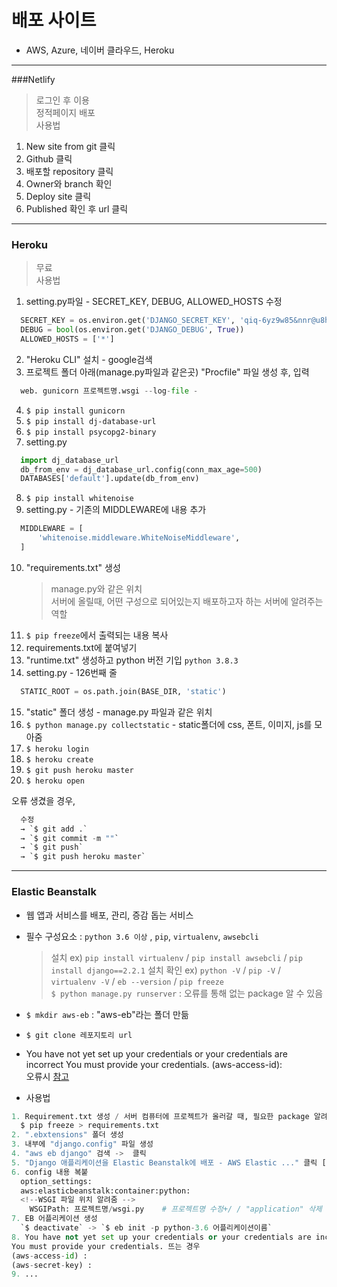 # 배포 사이트  
- AWS, Azure, 네이버 클라우드, Heroku  


- - - 

###Netlify
> 로그인 후 이용  
> 정적페이지 배포  
> 사용법 
  1. New site from git 클릭
  2. Github 클릭  
  3. 배포할 repository 클릭  
  4. Owner와 branch 확인  
  5. Deploy site 클릭  
  6. Published 확인 후 url 클릭  

- - -  

### Heroku  
> 무료  
> 사용법  
  1. setting.py파일 - SECRET_KEY, DEBUG, ALLOWED_HOSTS 수정
  ```python
    SECRET_KEY = os.environ.get('DJANGO_SECRET_KEY', 'qiq-6yz9w85&nnr@u8h6@tq4@!n-__5$tt9c+c7q#m2%%4)vva')
    DEBUG = bool(os.environ.get('DJANGO_DEBUG', True))
    ALLOWED_HOSTS = ['*']
  ```  
  2. "Heroku CLI" 설치 - google검색
  3. 프로젝트 폴더 아래(manage.py파일과 같은곳) "Procfile" 파일 생성 후, 입력
  ```python
    web. gunicorn 프로젝트명.wsgi --log-file -
  ```
  4. `$ pip install gunicorn`  
  5. `$ pip install dj-database-url`  
  6. `$ pip install psycopg2-binary`  
  7. setting.py  
  ```python
    import dj_database_url
    db_from_env = dj_database_url.config(conn_max_age=500)
    DATABASES['default'].update(db_from_env)
  ```  
  8. `$ pip install whitenoise`  
  9. setting.py - 기존의 MIDDLEWARE에 내용 추가  
  ```python
    MIDDLEWARE = [
        'whitenoise.middleware.WhiteNoiseMiddleware',
    ]
  ```  
  10. "requirements.txt" 생성  
      > manage.py와 같은 위치  
      > 서버에 올릴때, 어떤 구성으로 되어있는지 배포하고자 하는 서버에 알려주는 역할  
  11. `$ pip freeze`에서 출력되는 내용 복사
  12. requirements.txt에 붙여넣기  
  13. "runtime.txt" 생성하고 python 버전 기입 `python 3.8.3`  
  14. setting.py - 126번째 줄  
  ```python
    STATIC_ROOT = os.path.join(BASE_DIR, 'static')
  ```  
  15. "static" 폴더 생성 - manage.py 파일과 같은 위치  
  16. `$ python manage.py collectstatic` - static폴더에 css, 폰트, 이미지, js를 모아줌  
  17. `$ heroku login`  
  18. `$ heroku create`  
  19. `$ git push heroku master`  
  20. `$ heroku open`  
  
  오류 생겼을 경우,  
  ```python
    수정
    → `$ git add .`
    → `$ git commit -m ""`
    → `$ git push`
    → `$ git push heroku master`
  ```

- - -  

### Elastic Beanstalk  
- 웹 앱과 서비스를 배포, 관리, 증감 돕는 서비스  
- 필수 구성요소 : `python 3.6 이상` , `pip`, `virtualenv`, `awsebcli`  
  > 설치 ex) `pip install virtualenv` / `pip install awsebcli` / `pip install django==2.2.1` 
  > 설치 확인 ex) `python -V` / `pip -V` / `virtualenv -V` / `eb --version` / `pip freeze`  
  > `$ python manage.py runserver` : 오류를 통해 없는 package 알 수 있음  
- `$ mkdir aws-eb` : "aws-eb"라는 폴더 만듦
- `$ git clone 레포지토리 url`  
- You have not yet set up your credentials or your credentials are incorrect
You must provide your credentials.
(aws-access-id):   
오류시 [참고](https://aws.amazon.com/ko/getting-started/hands-on/set-up-command-line-elastic-beanstalk/)  

- 사용법  
```python
1. Requirement.txt 생성 / 서버 컴퓨터에 프로젝트가 올러갈 때, 필요한 package 알려줌
  $ pip freeze > requirements.txt
2. ".ebxtensions" 폴더 생성
3. 내부에 "django.config" 파일 생성
4. "aws eb django" 검색 ->  클릭
5. "Django 애플리케이션을 Elastic Beanstalk에 배포 - AWS Elastic ..." 클릭 [[사이트](https://docs.aws.amazon.com/ko_kr/elasticbeanstalk/latest/dg/create-deploy-python-django.html)] 
6. config 내용 복붙
  option_settings:
  aws:elasticbeanstalk:container:python:
  <!--WSGI 파일 위치 알려줌 -->
    WSGIPath: 프로젝트명/wsgi.py    # 프로젝트명 수정+/ / "application" 삭제 후 ".py" 입력
7. EB 어플리케이션 생성
  `$ deactivate` -> `$ eb init -p python-3.6 어플리케이션이름`
8. You have not yet set up your credentials or your credentials are incorrect
You must provide your credentials. 뜨는 경우
(aws-access-id) : 
(aws-secret-key) : 
9. ...

```

